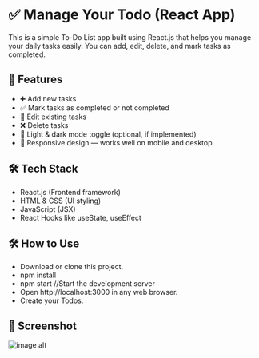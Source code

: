 # ✅ Manage Your Todo (React App)
This is a simple To-Do List app built using React.js that helps you manage your daily tasks easily. You can add, edit, delete, and mark tasks as completed.

## 🚀 Features
   - ➕ Add new tasks
   - ✅ Mark tasks as completed or not completed
   - 📝 Edit existing tasks
   - ❌ Delete tasks
   - 🌙 Light & dark mode toggle (optional, if implemented)
   - 📱 Responsive design — works well on mobile and desktop

## 🛠️ Tech Stack
   - React.js (Frontend framework)
   - HTML & CSS (UI styling)
   - JavaScript (JSX)
   - React Hooks like useState, useEffect

## 🛠️ How to Use
   - Download or clone this project.
   - npm install
   - npm start    //Start the development server
   - Open http://localhost:3000 in any web browser.
   - Create your Todos.
 
## 📸 Screenshot
 ![image alt]([https://github.com/Lalit-Mohan-Cloud/Manage-Your-Todos.git](https://github.com/Lalit-Mohan-Cloud/Manage-Your-Todos/blob/main/image.png?raw=true))

 
